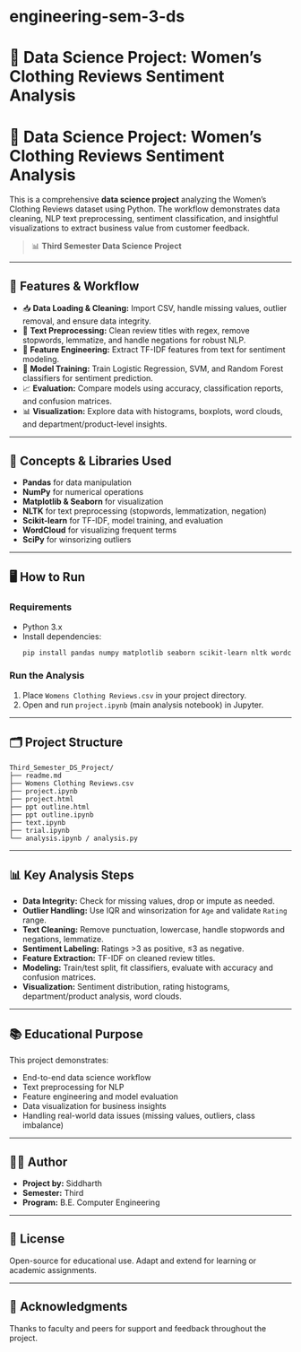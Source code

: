 # engineering-sem-3-ds
# 🧠 Data Science Project: Women’s Clothing Reviews Sentiment Analysis
# 🧠 Data Science Project: Women’s Clothing Reviews Sentiment Analysis

This is a comprehensive **data science project** analyzing the Women’s Clothing Reviews dataset using Python. The workflow demonstrates data cleaning, NLP text preprocessing, sentiment classification, and insightful visualizations to extract business value from customer feedback.

> 📊 **Third Semester Data Science Project**

---

## 🚀 Features & Workflow

- 📥 **Data Loading & Cleaning:** Import CSV, handle missing values, outlier removal, and ensure data integrity.
- 📝 **Text Preprocessing:** Clean review titles with regex, remove stopwords, lemmatize, and handle negations for robust NLP.
- 🔢 **Feature Engineering:** Extract TF-IDF features from text for sentiment modeling.
- 🤖 **Model Training:** Train Logistic Regression, SVM, and Random Forest classifiers for sentiment prediction.
- 📈 **Evaluation:** Compare models using accuracy, classification reports, and confusion matrices.
- 📊 **Visualization:** Explore data with histograms, boxplots, word clouds, and department/product-level insights.

---

## 🧰 Concepts & Libraries Used

- **Pandas** for data manipulation
- **NumPy** for numerical operations
- **Matplotlib & Seaborn** for visualization
- **NLTK** for text preprocessing (stopwords, lemmatization, negation)
- **Scikit-learn** for TF-IDF, model training, and evaluation
- **WordCloud** for visualizing frequent terms
- **SciPy** for winsorizing outliers

---

## 🖥️ How to Run

### Requirements

- Python 3.x
- Install dependencies:
    ```bash
    pip install pandas numpy matplotlib seaborn scikit-learn nltk wordcloud scipy
    ```

### Run the Analysis

1. Place `Womens Clothing Reviews.csv` in your project directory.
2. Open and run `project.ipynb` (main analysis notebook) in Jupyter.

---

## 🗂️ Project Structure

```
Third_Semester_DS_Project/
├── readme.md
├── Womens Clothing Reviews.csv
├── project.ipynb
├── project.html
├── ppt outline.html
├── ppt outline.ipynb
├── text.ipynb
├── trial.ipynb
└── analysis.ipynb / analysis.py
```

---

## 📊 Key Analysis Steps

- **Data Integrity:** Check for missing values, drop or impute as needed.
- **Outlier Handling:** Use IQR and winsorization for `Age` and validate `Rating` range.
- **Text Cleaning:** Remove punctuation, lowercase, handle stopwords and negations, lemmatize.
- **Sentiment Labeling:** Ratings >3 as positive, ≤3 as negative.
- **Feature Extraction:** TF-IDF on cleaned review titles.
- **Modeling:** Train/test split, fit classifiers, evaluate with accuracy and confusion matrices.
- **Visualization:** Sentiment distribution, rating histograms, department/product analysis, word clouds.

---

## 📚 Educational Purpose

This project demonstrates:

- End-to-end data science workflow
- Text preprocessing for NLP
- Feature engineering and model evaluation
- Data visualization for business insights
- Handling real-world data issues (missing values, outliers, class imbalance)

---

## 👨‍💻 Author

- **Project by:** Siddharth
- **Semester:** Third
- **Program:** B.E. Computer Engineering

---

## 📜 License

Open-source for educational use. Adapt and extend for learning or academic assignments.

---

## 🙏 Acknowledgments

Thanks to faculty and peers for support and feedback throughout the project.
